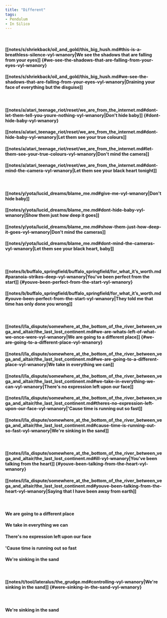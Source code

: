 ```yaml
---
title: "Different"
tags:
- Pendulum
- In Silico
---
```

&nbsp;
#### [[notes/s/shriekback/oil_and_gold/this_big_hush.md#this-is-a-breathless-silence-vyl-wnanory|We see the shadows that are falling from your eyes]] {#we-see-the-shadows-that-are-falling-from-your-eyes-vyl-wnanory}
#### [[notes/s/shriekback/oil_and_gold/this_big_hush.md#we-see-the-shadows-that-are-falling-from-your-eyes-vyl-wnanory|Draining your face of everything but the disguise]]
&nbsp;
#### [[notes/a/atari_teenage_riot/reset/we_are_from_the_internet.md#dont-let-them-tell-you-youre-nothing-vyl-wnanory|Don't hide baby]] {#dont-hide-baby-vyl-wnanory}
#### [[notes/a/atari_teenage_riot/reset/we_are_from_the_internet.md#dont-hide-baby-vyl-wnanory|Let them see your true colours]]
#### [[notes/a/atari_teenage_riot/reset/we_are_from_the_internet.md#let-them-see-your-true-colours-vyl-wnanory|Don't mind the camera]]
#### [[notes/a/atari_teenage_riot/reset/we_are_from_the_internet.md#dont-mind-the-camera-vyl-wnanory|Let them see your black heart tonight]]
&nbsp;
#### [[notes/y/yota/lucid_dreams/blame_me.md#give-me-vyl-wnanory|Don't hide baby]]
#### [[notes/y/yota/lucid_dreams/blame_me.md#dont-hide-baby-vyl-wnanory|Show them just how deep it goes]]
#### [[notes/y/yota/lucid_dreams/blame_me.md#show-them-just-how-deep-it-goes-vyl-wnanory|Don't mind the cameras]]
#### [[notes/y/yota/lucid_dreams/blame_me.md#dont-mind-the-cameras-vyl-wnanory|Let them see your black heart, baby]]
&nbsp;
#### [[notes/b/buffalo_springfield/buffalo_springfield/for_what_it’s_worth.md#paranoia-strikes-deep-vyl-wnanory|You've been perfect from the start]] {#youve-been-perfect-from-the-start-vyl-wnanory}
#### [[notes/b/buffalo_springfield/buffalo_springfield/for_what_it’s_worth.md#youve-been-perfect-from-the-start-vyl-wnanory|They told me that time has only done you wrong]]
&nbsp;
#### [[notes/l/la_dispute/somewhere_at_the_bottom_of_the_river_between_vega_and_altair/the_last_lost_continent.md#we-are-whats-left-of-what-we-once-were-vyl-wnanory|We are going to a different place]] {#we-are-going-to-a-different-place-vyl-wnanory}
#### [[notes/l/la_dispute/somewhere_at_the_bottom_of_the_river_between_vega_and_altair/the_last_lost_continent.md#we-are-going-to-a-different-place-vyl-wnanory|We take in everything we can]]
#### [[notes/l/la_dispute/somewhere_at_the_bottom_of_the_river_between_vega_and_altair/the_last_lost_continent.md#we-take-in-everything-we-can-vyl-wnanory|There's no expression left upon our face]]
#### [[notes/l/la_dispute/somewhere_at_the_bottom_of_the_river_between_vega_and_altair/the_last_lost_continent.md#theres-no-expression-left-upon-our-face-vyl-wnanory|'Cause time is running out so fast]]
#### [[notes/l/la_dispute/somewhere_at_the_bottom_of_the_river_between_vega_and_altair/the_last_lost_continent.md#cause-time-is-running-out-so-fast-vyl-wnanory|We're sinking in the sand]]
&nbsp;
#### [[notes/l/la_dispute/somewhere_at_the_bottom_of_the_river_between_vega_and_altair/the_last_lost_continent.md#ill-vyl-wnanory|You've been talking from the heart]] {#youve-been-talking-from-the-heart-vyl-wnanory}
#### [[notes/l/la_dispute/somewhere_at_the_bottom_of_the_river_between_vega_and_altair/the_last_lost_continent.md#youve-been-talking-from-the-heart-vyl-wnanory|Saying that I have been away from earth]]
&nbsp;
#### We are going to a different place
#### We take in everything we can
#### There's no expression left upon our face
#### 'Cause time is running out so fast
#### We're sinking in the sand
&nbsp;
#### [[notes/t/tool/lateralus/the_grudge.md#controlling-vyl-wnanory|We're sinking in the sand]] {#were-sinking-in-the-sand-vyl-wnanory}
&nbsp;
#### We're sinking in the sand
